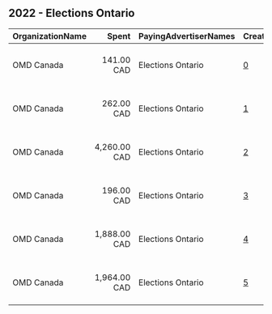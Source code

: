 ## 2022 - Elections Ontario 
|OrganizationName|Spent|PayingAdvertiserNames|CreativeUrls|Impressions|Genders|AgeBrackets|CountryCodes|BillingAddresses|CandidateBallotInformation|
|:---|---:|:---|:---|---:|:---|:---|:---|:---|:---|
|OMD Canada|141.00 CAD|Elections Ontario|[0](https://www.snap.com/political-ads/asset/540e10af369a80b8edcf954300bbb43c730bef24bdeff33a17f266fdd0b0c7d2?mediaType=mp4)|92,906||16-17|canada|"1300-33 Bloor St E,Toronto,M4W 3H1,CA"||
|OMD Canada|262.00 CAD|Elections Ontario|[1](https://www.snap.com/political-ads/asset/d95b4487812b9c670157f4046b5e3a64944b9aefd2b41a141e68b67b26564cdd?mediaType=mp4)|158,005||16-17|canada|"1300-33 Bloor St E,Toronto,M4W 3H1,CA"||
|OMD Canada|4,260.00 CAD|Elections Ontario|[2](https://www.snap.com/political-ads/asset/8fec00bff684351e7cb20dba0d97b7d9d4f9710f02e3717b44ae6be70ccb831f?mediaType=mp4)|1,808,984||16-17|canada|"1300-33 Bloor St E,Toronto,M4W 3H1,CA"||
|OMD Canada|196.00 CAD|Elections Ontario|[3](https://www.snap.com/political-ads/asset/080f74d4a3de0a5e6a5109fc5d94038828e3b500a95b42b007e192cdc1e469b9?mediaType=mp4)|101,712||16-17|canada|"1300-33 Bloor St E,Toronto,M4W 3H1,CA"||
|OMD Canada|1,888.00 CAD|Elections Ontario|[4](https://www.snap.com/political-ads/asset/4ed9a9857293713761b6194d81026554327efcc80474b62edd25c1914b33bd1b?mediaType=mp4)|865,261||16-17|canada|"1300-33 Bloor St E,Toronto,M4W 3H1,CA"||
|OMD Canada|1,964.00 CAD|Elections Ontario|[5](https://www.snap.com/political-ads/asset/2eda4f83f0660e69481ddab3a3b99e181fe3575f01a77b3ab8e21798b8c4403e?mediaType=mp4)|840,430||16-17|canada|"1300-33 Bloor St E,Toronto,M4W 3H1,CA"||

